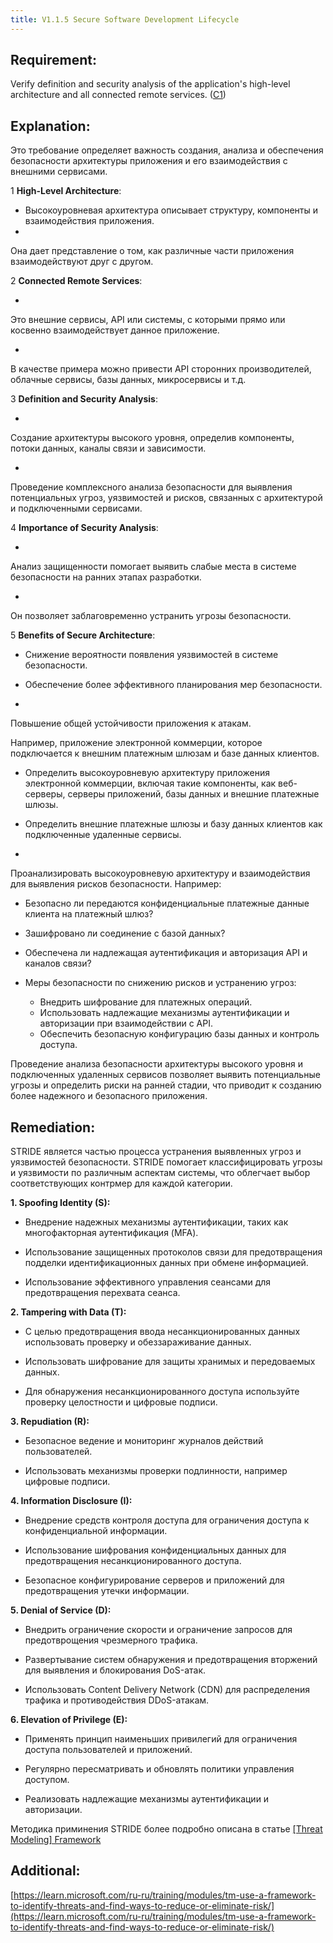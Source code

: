 ```yaml
---
title: V1.1.5 Secure Software Development Lifecycle
---
```




## Requirement:

Verify definition and security analysis of the application's high-level architecture and all connected remote services. ([C1]([https://owasp.org/www-project-proactive-controls/#div-numbering](https://owasp.org/www-project-proactive-controls/#div-numbering)))

## Explanation:

Это требование определяет важность создания, анализа и обеспечения безопасности архитектуры приложения и его взаимодействия с внешними сервисами.

1 
**High-Level Architecture**:

  - Высокоуровневая архитектура описывает структуру, компоненты и взаимодействия приложения.
  - 
Она дает представление о том, как различные части приложения взаимодействуют друг с другом.

2 
**Connected Remote Services**:

  - 
Это внешние сервисы, API или системы, с которыми прямо или косвенно взаимодействует данное приложение.

  - 
В качестве примера можно привести API сторонних производителей, облачные сервисы, базы данных, микросервисы и т.д.

3 
**Definition and Security Analysis**:

  - 
Создание архитектуры высокого уровня, определив компоненты, потоки данных, каналы связи и зависимости.

  - 
Проведение комплексного анализа безопасности для выявления потенциальных угроз, уязвимостей и рисков, связанных с архитектурой и подключенными сервисами.

4 
**Importance of Security Analysis**:

  - 
Анализ защищенности помогает выявить слабые места в системе безопасности на ранних этапах разработки.

  - 
Он позволяет заблаговременно устранить угрозы безопасности.

5 
**Benefits of Secure Architecture**:

  - Снижение вероятности появления уязвимостей в системе безопасности.

  - Обеспечение более эффективного планирования мер безопасности.

  - 
Повышение общей устойчивости приложения к атакам.



Например, приложение электронной коммерции, которое подключается к внешним платежным шлюзам и базе данных клиентов. 

- Определить высокоуровневую архитектуру приложения электронной коммерции, включая такие компоненты, как веб-серверы, серверы приложений, базы данных и внешние платежные шлюзы.

- Определить внешние платежные шлюзы и базу данных клиентов как подключенные удаленные сервисы.

- 
Проанализировать высокоуровневую архитектуру и взаимодействия для выявления рисков безопасности. Например:
  - Безопасно ли передаются конфиденциальные платежные данные клиента на платежный шлюз?
  - Зашифровано ли соединение с базой данных?
  - Обеспечена ли надлежащая аутентификация и авторизация API и каналов связи?

  
- Меры безопасности по снижению рисков и устранению угроз:
  - Внедрить шифрование для платежных операций.
  - Использовать надлежащие механизмы аутентификации и авторизации при взаимодействии с API.
  - Обеспечить безопасную конфигурацию базы данных и контроль доступа.


Проведение анализа безопасности архитектуры высокого уровня и подключенных удаленных сервисов позволяет выявить потенциальные угрозы и определить риски на ранней стадии, что приводит к созданию более надежного и безопасного приложения.

## Remediation:

STRIDE является частью процесса устранения выявленных угроз и уязвимостей безопасности. STRIDE помогает классифицировать угрозы и уязвимости по различным аспектам системы, что облегчает выбор соответствующих контрмер для каждой категории.

**1. Spoofing Identity (S):**

  - Внедрение надежных механизмы аутентификации, таких как многофакторная аутентификация (MFA).

  - Использование защищенных протоколов связи для предотвращения подделки идентификационных данных при обмене информацией.

  - Использование эффективного управления сеансами для предотвращения перехвата сеанса.

**2. Tampering with Data (T):**

  - С целью предотвращения ввода несанкционированных данных использовать проверку и обеззараживание данных.

  - Использовать шифрование для защиты хранимых и передоваемых данных.

  - Для обнаружения несанкционированного доступа используйте проверку целостности и цифровые подписи.

**3. Repudiation (R):**
  
  - Безопасное ведение и мониторинг журналов действий пользователей.

  - Использовать механизмы проверки подлинности, например цифровые подписи.

**4. Information Disclosure (I):**

  - Внедрение средств контроля доступа для ограничения доступа к конфиденциальной информации.
  
  - Использование шифрования конфиденциальных данных для предотвращения несанкционированного доступа.
  
  - Безопасное конфигурирование серверов и приложений для предотвращения утечки информации.

**5. Denial of Service (D):**

  - Внедрить ограничение скорости и ограничение запросов для предотврощения чрезмерного трафика.

  - Развертывание систем обнаружения и предотвращения вторжений для выявления и блокирования DoS-атак.

  - Использовать Content Delivery Network (CDN) для распределения трафика и противодействия DDoS-атакам.

**6. Elevation of Privilege (E):**

  - Применять принцип наименьших привилегий для ограничения доступа пользователей и приложений.

  - Регулярно пересматривать и обновлять политики управления доступом.

  - Реализовать надлежащие механизмы аутентификации и авторизации.

Методика приминения STRIDE более подробно описана в статье [[Threat Modeling] Framework](https://confluence.g5e.com/x/ImCmBg)

## Additional:

[https://learn.microsoft.com/ru-ru/training/modules/tm-use-a-framework-to-identify-threats-and-find-ways-to-reduce-or-eliminate-risk/](https://learn.microsoft.com/ru-ru/training/modules/tm-use-a-framework-to-identify-threats-and-find-ways-to-reduce-or-eliminate-risk/)




